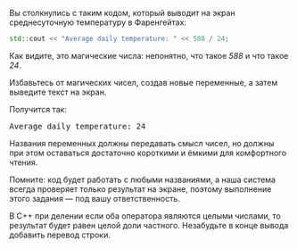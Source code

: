 Вы столкнулись с таким кодом, который выводит на экран среднесуточную температуру в Фаренгейтах:

```cpp
std::cout << "Average daily temperature: " << 588 / 24;
```

Как видите, это магические числа: непонятно, что такое _588_ и что такое _24_.

Избавьтесь от магических чисел, создав новые переменные, а затем выведите текст на экран.

Получится так:
<pre class='hexlet-basics-output'>
Average daily temperature: 24
</pre>

Названия переменных должны передавать смысл чисел, но должны при этом оставаться достаточно короткими и ёмкими для комфортного чтения.

Помните: код будет работать с любыми названиями, а наша система всегда проверяет только результат на экране, поэтому выполнение этого задания — под вашу ответственность.

В С++ при делении если оба оператора являются целыми числами, то результат будет равен целой доли частного. Незабудьте в конце вывода добавить перевод строки.
